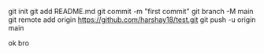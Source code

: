 git init
git add README.md
git commit -m "first commit"
git branch -M main
git remote add origin https://github.com/harshay18/test.git
git push -u origin main



ok bro
